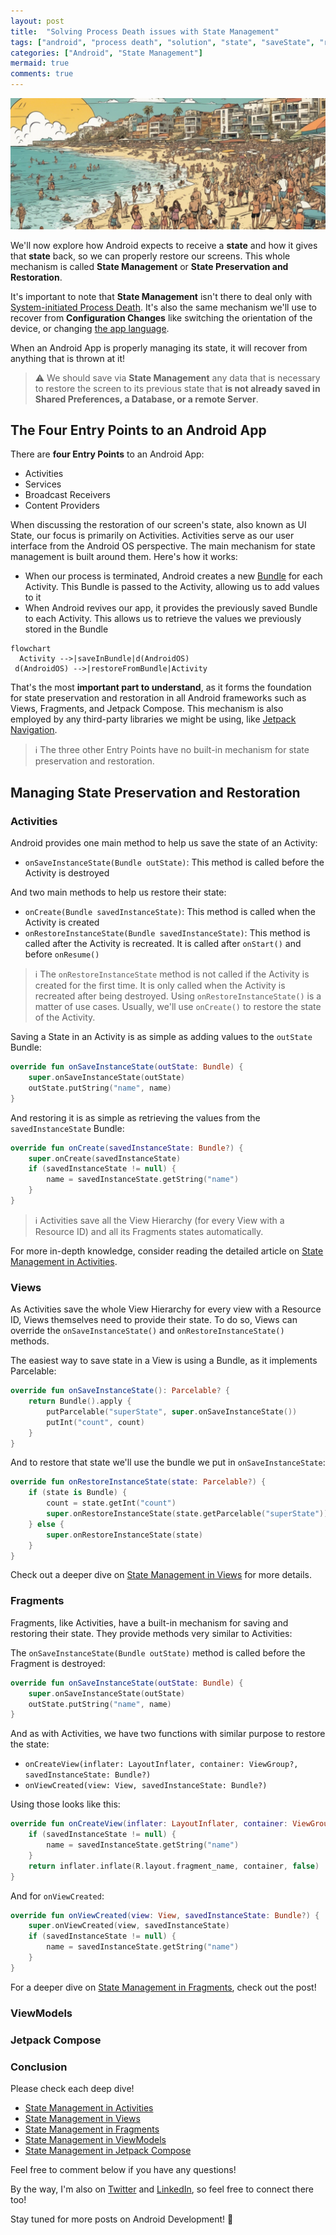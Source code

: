 ```yaml
---
layout: post
title:  "Solving Process Death issues with State Management"
tags: ["android", "process death", "solution", "state", "saveState", "restoreState"]
categories: ["Android", "State Management"]
mermaid: true
comments: true
---
```


![People holding phones in a party](/assets/img/header-beach.png)

We'll now explore how Android expects to receive a **state** and how it gives that **state** back, so we can properly restore our screens. 
This whole mechanism is called **State Management** or **State Preservation and Restoration**.

It's important to note that **State Management** isn't there to deal only with [System-initiated Process Death](/posts/process-death-is-the-rule-not-the-exception).
It's also the same mechanism we'll use to recover from **Configuration Changes** like switching the orientation of the device, or changing [the app language](https://developer.android.com/guide/topics/resources/app-languages).

When an Android App is properly managing its state, it will recover from anything that is thrown at it!

> ⚠️ We should save via **State Management** any data that is necessary to restore the screen to its previous state that **is not already saved in Shared Preferences, a Database, or a remote Server**.

## The Four Entry Points to an Android App

There are **four Entry Points** to an Android App:
- Activities
- Services
- Broadcast Receivers
- Content Providers

When discussing the restoration of our screen's state, also known as UI State, our focus is primarily on Activities. 
Activities serve as our user interface from the Android OS perspective. The main mechanism for state management is built around them. Here's how it works:

- When our process is terminated, Android creates a new [Bundle](https://developer.android.com/reference/android/os/Bundle) for each Activity. This Bundle is passed to the Activity, allowing us to add values to it
- When Android revives our app, it provides the previously saved Bundle to each Activity. This allows us to retrieve the values we previously stored in the Bundle

```mermaid 
flowchart
  Activity -->|saveInBundle|d(AndroidOS)
 d(AndroidOS) -->|restoreFromBundle|Activity
```

That's the most **important part to understand**, as it forms the foundation for state preservation and restoration in all Android frameworks such as Views, Fragments, and Jetpack Compose.
This mechanism is also employed by any third-party libraries we might be using, like [Jetpack Navigation](https://developer.android.com/guide/navigation).

> ℹ️ The three other Entry Points have no built-in mechanism for state preservation and restoration.

## Managing State Preservation and Restoration

### Activities

Android provides one main method to help us save the state of an Activity:

- `onSaveInstanceState(Bundle outState)`: This method is called before the Activity is destroyed

And two main methods to help us restore their state:

- `onCreate(Bundle savedInstanceState)`: This method is called when the Activity is created
- `onRestoreInstanceState(Bundle savedInstanceState)`: This method is called after the Activity is recreated. It is called after `onStart()` and before `onResume()`

> ℹ️ The `onRestoreInstanceState` method is not called if the Activity is created for the first time. It is only called when the Activity is recreated after being destroyed.
> Using `onRestoreInstanceState()` is a matter of use cases. Usually, we'll use `onCreate()` to restore the state of the Activity.

Saving a State in an Activity is as simple as adding values to the `outState` Bundle:

```kotlin
override fun onSaveInstanceState(outState: Bundle) {
    super.onSaveInstanceState(outState)
    outState.putString("name", name)
}
```
And restoring it is as simple as retrieving the values from the `savedInstanceState` Bundle:

```kotlin
override fun onCreate(savedInstanceState: Bundle?) {
    super.onCreate(savedInstanceState)
    if (savedInstanceState != null) {
        name = savedInstanceState.getString("name")
    }
}
```

> ℹ️ Activities save all the View Hierarchy (for every View with a Resource ID) and all its Fragments states automatically.

For more in-depth knowledge, consider reading the detailed article on [State Management in Activities](/posts/state-management-in-activities).

### Views

As Activities save the whole View Hierarchy for every view with a Resource ID, Views themselves need to provide their state.
To do so, Views can override the `onSaveInstanceState()` and `onRestoreInstanceState()` methods. 

The easiest way to save state in a View is using a Bundle, as it implements Parcelable:

```kotlin
override fun onSaveInstanceState(): Parcelable? {
    return Bundle().apply {
        putParcelable("superState", super.onSaveInstanceState())
        putInt("count", count)
    }
}
```
And to restore that state we'll use the bundle we put in `onSaveInstanceState`:

```kotlin
override fun onRestoreInstanceState(state: Parcelable?) {
    if (state is Bundle) {
        count = state.getInt("count")
        super.onRestoreInstanceState(state.getParcelable("superState"))
    } else {
        super.onRestoreInstanceState(state)
    }
}
```

Check out a deeper dive on [State Management in Views](/posts/state-management-in-views) for more details.

### Fragments

Fragments, like Activities, have a built-in mechanism for saving and restoring their state. They provide methods very similar to Activities:

The `onSaveInstanceState(Bundle outState)` method is called before the Fragment is destroyed:

```kotlin
override fun onSaveInstanceState(outState: Bundle) {
    super.onSaveInstanceState(outState)
    outState.putString("name", name)
}
```

And as with Activities, we have two functions with similar purpose to restore the state:

- `onCreateView(inflater: LayoutInflater, container: ViewGroup?, savedInstanceState: Bundle?)`
- `onViewCreated(view: View, savedInstanceState: Bundle?)`

Using those looks like this:

```kotlin
override fun onCreateView(inflater: LayoutInflater, container: ViewGroup?, savedInstanceState: Bundle?): View? {
    if (savedInstanceState != null) {
        name = savedInstanceState.getString("name")
    }
    return inflater.inflate(R.layout.fragment_name, container, false)
}
```

And for `onViewCreated`:

```kotlin
override fun onViewCreated(view: View, savedInstanceState: Bundle?) {
    super.onViewCreated(view, savedInstanceState)
    if (savedInstanceState != null) {
        name = savedInstanceState.getString("name")
    }
}
```

For a deeper dive on [State Management in Fragments](/posts/state-management-in-fragments), check out the post!

### ViewModels

### Jetpack Compose


### Conclusion

Please check each deep dive!

- [State Management in Activities](/posts/state-management-in-activities)
- [State Management in Views](/posts/state-management-in-views)
- [State Management in Fragments](/posts/state-management-in-fragments)
- [State Management in ViewModels](/posts/state-management-in-viewmodels)
- [State Management in Jetpack Compose](/posts/state-management-in-jetpack-compose)


Feel free to comment below if you have any questions!

By the way, I'm also on [Twitter](https://twitter.com/galex) and [LinkedIn](https://www.linkedin.com/in/agherschon/), so feel free to connect there too!

Stay tuned for more posts on Android Development! 🚀

